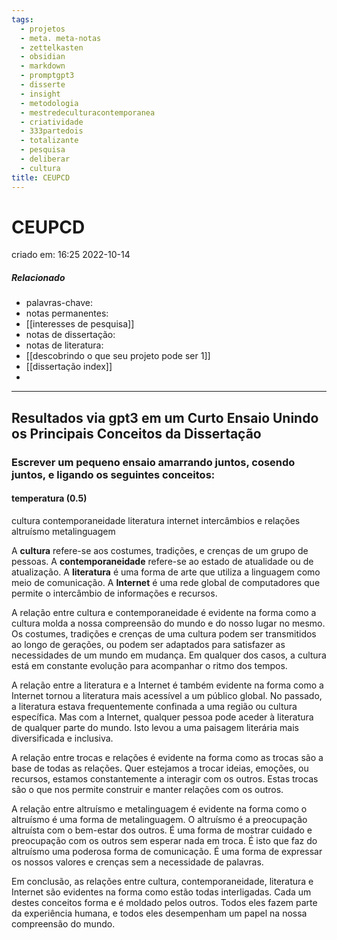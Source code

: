 ```yaml
---
tags:
  - projetos
  - meta. meta-notas
  - zettelkasten
  - obsidian
  - markdown
  - promptgpt3
  - disserte
  - insight
  - metodologia
  - mestredeculturacontemporanea
  - criatividade
  - 333partedois
  - totalizante
  - pesquisa
  - deliberar
  - cultura
title: CEUPCD
---
```

# CEUPCD
criado em: 16:25 2022-10-14

##### Relacionado
- palavras-chave:   
- notas permanentes:
- [[interesses de pesquisa]]
- notas de dissertação:
- notas de literatura: 
- [[descobrindo o que seu projeto pode ser 1]]
- [[dissertação index]]
- 

---
## Resultados via gpt3 em um Curto Ensaio Unindo os Principais Conceitos da Dissertação

### Escrever um pequeno ensaio amarrando juntos, cosendo juntos, e ligando os seguintes conceitos:
#### temperatura (0.5)
>
cultura
contemporaneidade
literatura
internet
intercâmbios e relações
altruísmo
metalinguagem


A **cultura** refere-se aos costumes, tradições, e crenças de um grupo de pessoas. A **contemporaneidade** refere-se ao estado de atualidade ou de atualização. A **literatura** é uma forma de arte que utiliza a linguagem como meio de comunicação. A **Internet** é uma rede global de computadores que permite o intercâmbio de informações e recursos.

A relação entre cultura e contemporaneidade é evidente na forma como a cultura molda a nossa compreensão do mundo e do nosso lugar no mesmo. Os costumes, tradições e crenças de uma cultura podem ser transmitidos ao longo de gerações, ou podem ser adaptados para satisfazer as necessidades de um mundo em mudança. Em qualquer dos casos, a cultura está em constante evolução para acompanhar o ritmo dos tempos.

A relação entre a literatura e a Internet é também evidente na forma como a Internet tornou a literatura mais acessível a um público global. No passado, a literatura estava frequentemente confinada a uma região ou cultura específica. Mas com a Internet, qualquer pessoa pode aceder à literatura de qualquer parte do mundo. Isto levou a uma paisagem literária mais diversificada e inclusiva.

A relação entre trocas e relações é evidente na forma como as trocas são a base de todas as relações. Quer estejamos a trocar ideias, emoções, ou recursos, estamos constantemente a interagir com os outros. Estas trocas são o que nos permite construir e manter relações com os outros.

A relação entre altruísmo e metalinguagem é evidente na forma como o altruísmo é uma forma de metalinguagem. O altruísmo é a preocupação altruísta com o bem-estar dos outros. É uma forma de mostrar cuidado e preocupação com os outros sem esperar nada em troca. É isto que faz do altruísmo uma poderosa forma de comunicação. É uma forma de expressar os nossos valores e crenças sem a necessidade de palavras.

Em conclusão, as relações entre cultura, contemporaneidade, literatura e Internet são evidentes na forma como estão todas interligadas. Cada um destes conceitos forma e é moldado pelos outros. Todos eles fazem parte da experiência humana, e todos eles desempenham um papel na nossa compreensão do mundo.
